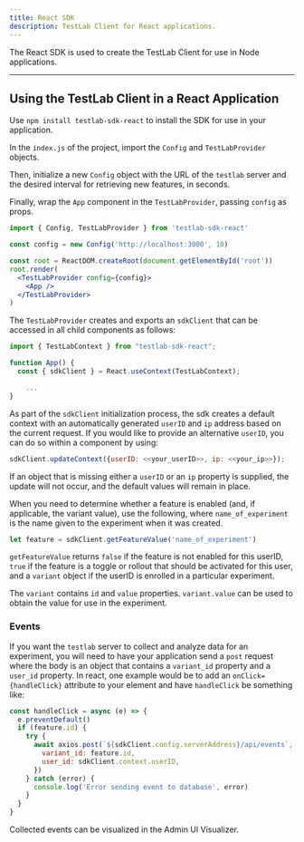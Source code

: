 ```yaml
---
title: React SDK
description: TestLab Client for React applications.
---
```


The React SDK is used to create the TestLab Client for use in Node applications.

---

## Using the TestLab Client in a React Application

Use `npm install testlab-sdk-react` to install the SDK for use in your application.

In the `index.js` of the project, import the `Config` and `TestLabProvider` objects.

Then, initialize a new `Config` object with the URL of the `testlab` server and the desired interval for retrieving new features, in seconds.

Finally, wrap the `App` component in the `TestLabProvider`, passing `config` as props.

```jsx
import { Config, TestLabProvider } from 'testlab-sdk-react'

const config = new Config('http://localhost:3000', 10)

const root = ReactDOM.createRoot(document.getElementById('root'))
root.render(
  <TestLabProvider config={config}>
    <App />
  </TestLabProvider>
)
```

The `TestLabProvider` creates and exports an `sdkClient` that can be accessed in all child components as follows:

```jsx
import { TestLabContext } from "testlab-sdk-react";

function App() {
  const { sdkClient } = React.useContext(TestLabContext);

	...
}
```

As part of the `sdkClient` initialization process, the sdk creates a default context with an automatically generated `userID` and `ip` address based on the current request. If you would like to provide an alternative `userID`, you can do so within a component by using:

```jsx
sdkClient.updateContext({userID: <<your_userID>>, ip: <<your_ip>>});
```

If an object that is missing either a `userID` or an `ip` property is supplied, the update will not occur, and the default values will remain in place.

When you need to determine whether a feature is enabled (and, if applicable, the variant value), use the following, where `name_of_experiment` is the name given to the experiment when it was created.

```jsx
let feature = sdkClient.getFeatureValue('name_of_experiment')
```

`getFeatureValue` returns `false` if the feature is not enabled for this userID, `true` if the feature is a toggle or rollout that should be activated for this user, and a `variant` object if the userID is enrolled in a particular experiment.

The `variant` contains `id` and `value` properties. `variant.value` can be used to obtain the value for use in the experiment.

### Events

If you want the `testlab` server to collect and analyze data for an experiment, you will need to have your application send a `post` request where the body is an object that contains a `variant_id` property and a `user_id` property. In react, one example would be to add an `onClick={handleClick}` attribute to your element and have `handleClick` be something like:

```jsx
const handleClick = async (e) => {
  e.preventDefault()
  if (feature.id) {
    try {
      await axios.post(`${sdkClient.config.serverAddress}/api/events`, {
        variant_id: feature.id,
        user_id: sdkClient.context.userID,
      })
    } catch (error) {
      console.log('Error sending event to database', error)
    }
  }
}
```

Collected events can be visualized in the Admin UI Visualizer.
